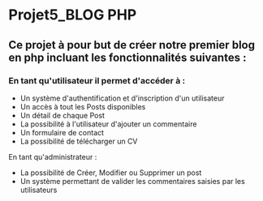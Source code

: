 # Projet5_BLOG PHP

## Ce projet à pour but de créer notre premier blog en php incluant les fonctionnalités suivantes :


### En tant qu'utilisateur il permet d'accéder à :

 - Un système d'authentification et d'inscription d'un utilisateur
 - Un accès à tout les Posts disponibles
 - Un détail de chaque Post
 - La possibilité à l'utilisateur d'ajouter un commentaire
 - Un formulaire de contact
 - La possibilité de télécharger un CV

En tant qu'administrateur :

 - La possibilité de Créer, Modifier ou Supprimer un post
 - Un système permettant de valider les commentaires saisies par les utilisateurs 

